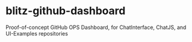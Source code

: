 # blitz-github-dashboard
Proof-of-concept GitHub OPS Dashboard, for ChatInterface, ChatJS, and UI-Examples repositories
